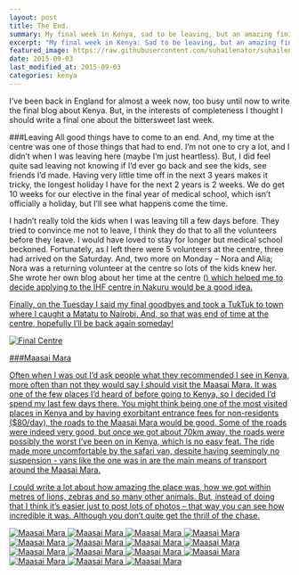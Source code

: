 ```yaml
---
layout: post
title: The End.
summary: My final week in Kenya, sad to be leaving, but an amazing finish
excerpt: "My final week in Kenya: Sad to be leaving, but an amazing finish"
featured_image: https://raw.githubusercontent.com/suhailenator/suhailenator.github.io/master/images/11.jpg
date: 2015-09-03
last_modified_at: 2015-09-03
categories: kenya
---
```


I’ve been back in England for almost a week now, too busy until now to write the final blog about Kenya. But, in the interests of completeness I thought I should write a final one about the bittersweet last week. 

###Leaving
All good things have to come to an end. And, my time at the centre was one of those things that had to end. I’m not one to cry a lot, and I didn’t when I was leaving here (maybe I’m just heartless). But, I did feel quite sad leaving not knowing if I’d ever go back and see the kids, see friends I’d made. Having very little time off in the next 3 years makes it tricky, the longest holiday I have for the next 2 years is 2 weeks. We do get 10 weeks for our elective in the final year of medical school, which isn’t officially a holiday, but I’ll see what happens come the time. 

I hadn’t really told the kids when I was leaving till a few days before. They tried to convince me not to leave, I think they do that to all the volunteers before they leave. I would have loved to stay for longer but medical school beckoned. Fortunately, as I left there were 5 volunteers at the centre, three had arrived on the Saturday. And, two more on Monday – Nora and Alia; Nora was a returning volunteer at the centre so lots of the kids knew her. She wrote her own blog about her time at the centre (<a href="norashepard.com">) which helped me to decide applying to the IHF centre in Nakuru would be a good idea. 

Finally, on the Tuesday I said my final goodbyes and took a TukTuk to town where I caught a Matatu to Nairobi. And, so that was end of time at the centre, hopefully I’ll be back again someday! 


![Final Centre](https://raw.githubusercontent.com/suhailenator/suhailenator.github.io/master/images/15.jpg)

###Maasai Mara

Often when I was out I’d ask people what they recommended I see in Kenya, more often than not they would say I should visit the Maasai Mara. It was one of the few places I’d heard of before going to Kenya, so I decided I’d spend my last few days there. You might think being one of the most visited places in Kenya and by having exorbitant entrance fees for non-residents ($80/day), the roads to the Maasai Mara would be good. Some of the roads were indeed very good, but once we got about 70km away, the roads were possibly the worst I’ve been on in Kenya, which is no easy feat. The ride made more uncomfortable by the safari van, despite having seemingly no suspension - vans like the one was in are the main means of transport around the Maasai Mara. 

I could write a lot about how amazing the place was, how we got within metres of lions, zebras and so many other animals. But, instead of doing that I think it’s easier just to post lots of photos – that way you can see how incredible it was. Although you don’t quite get the thrill of the chase. 

![Maasai Mara](https://raw.githubusercontent.com/suhailenator/suhailenator.github.io/master/images/16.jpg)
![Maasai Mara](https://raw.githubusercontent.com/suhailenator/suhailenator.github.io/master/images/17.jpg)
![Maasai Mara](https://raw.githubusercontent.com/suhailenator/suhailenator.github.io/master/images/18.jpg)
![Maasai Mara](https://raw.githubusercontent.com/suhailenator/suhailenator.github.io/master/images/19.jpg)
![Maasai Mara](https://raw.githubusercontent.com/suhailenator/suhailenator.github.io/master/images/20.jpg)
![Maasai Mara](https://raw.githubusercontent.com/suhailenator/suhailenator.github.io/master/images/21.jpg)
![Maasai Mara](https://raw.githubusercontent.com/suhailenator/suhailenator.github.io/master/images/22.jpg)
![Maasai Mara](https://raw.githubusercontent.com/suhailenator/suhailenator.github.io/master/images/23.jpg)
![Maasai Mara](https://raw.githubusercontent.com/suhailenator/suhailenator.github.io/master/images/24.jpg)
![Maasai Mara](https://raw.githubusercontent.com/suhailenator/suhailenator.github.io/master/images/25.jpg)
![Maasai Mara](https://raw.githubusercontent.com/suhailenator/suhailenator.github.io/master/images/26.jpg)
![Maasai Mara](https://raw.githubusercontent.com/suhailenator/suhailenator.github.io/master/images/27.jpg)
![Maasai Mara](https://raw.githubusercontent.com/suhailenator/suhailenator.github.io/master/images/28.jpg)
![Maasai Mara](https://raw.githubusercontent.com/suhailenator/suhailenator.github.io/master/images/29.jpg)
![Maasai Mara](https://raw.githubusercontent.com/suhailenator/suhailenator.github.io/master/images/30.jpg)